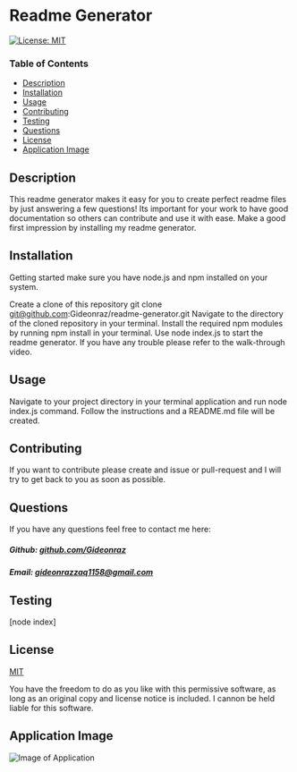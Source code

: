 # Readme Generator

[![License: MIT](https://img.shields.io/badge/License-MIT-yellow.svg)](https://opensource.org/licenses/MIT)

### Table of Contents

- [Description](#description)
- [Installation](#installation)
- [Usage](#usage)
- [Contributing](#contributing)
- [Testing](#testing)
- [Questions](#questions)
- [License](#license)
- [Application Image](#application-image)

## Description

This readme generator makes it easy for you to create perfect readme files by just answering a few questions! Its important for your work to have good documentation so others can contribute and use it with ease. Make a good first impression by installing my readme generator.

## Installation

Getting started make sure you have node.js and npm installed on your system.

Create a clone of this repository git clone git@github.com:Gideonraz/readme-generator.git Navigate to the directory of the cloned repository in your terminal. Install the required npm modules by running npm install in your terminal. Use node index.js to start the readme generator. If you have any trouble please refer to the walk-through video.

## Usage

Navigate to your project directory in your terminal application and run node index.js command. Follow the instructions and a README.md file will be created.

## Contributing

If you want to contribute please create and issue or pull-request and I will try to get back to you as soon as possible.

## Questions

If you have any questions feel free to contact me here:

 ##### Github: [github.com/Gideonraz](https://github.com/Gideonraz)

 ##### Email: [gideonrazzaq1158@gmail.com](mailto:gideonrazzaq1158@gmail.com?subject=[GitHub])

## Testing

[node index]

## License

[MIT](https://opensource.org/licenses/MIT)

You have the freedom to do as you like with this permissive software, as long as an original copy and license notice is included. I cannon be held liable for this software.

## Application Image

 ![Image of Application]()